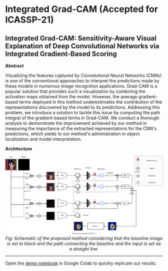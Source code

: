 # Integrated Grad-CAM (Accepted for ICASSP-21)

## Integrated Grad-CAM: Sensitivity-Aware Visual Explanation of Deep Convolutional Networks via Integrated Gradient-Based Scoring 

**Abstract**

Visualizing the features captured by Convolutional Neural Networks (CNNs) is one of the conventional approaches to interpret the predictions made by these models in numerous image recognition applications. Grad-CAM is a popular solution that provides such a visualization by combining the activation maps obtained from the model. However, the average gradient-based terms deployed in this method underestimates the contribution of the representations discovered by the model to its predictions. Addressing this problem, we introduce a solution to tackle this issue by computing the path integral of the gradient-based terms in Grad-CAM. We conduct a thorough analysis to demonstrate the improvement achieved by our method in measuring the importance of the extracted representations for the CNN's predictions, which yields to our method's administration in object localization and model interpretation.

**Architecture**

<p align="center">
    <img src="docs/IGCAM-arch.svg" alt="Architecture of Integrated Grad-CAM" />
    <br>
    <em>Fig: Schematic of the proposed method considering that the baseline image is set to black and the path connecting the baseline and the input is set as a straight line.</em>
</p>

---

Open the [demo notebook](Integrated_Grad_CAM.ipynb) in Google Colab to quickly replicate our results.
